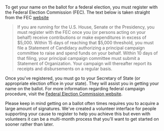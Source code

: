 To get your name on the ballot for a federal election, you must
register with the Federal Election Commission (FEC). The text
below is taken straight from the FEC [website][1]

> If you are running for the U.S. House, Senate or the Presidency,
> you must register with the FEC once you (or persons acting on your behalf)
> receive contributions or make expenditures in excess of $5,000. Within 15
> days of reaching that $5,000 threshold, you must file a Statement of Candidacy
> authorizing a principal campaign committee to raise and spend funds on your behalf.
> Within 10 days of that filing, your principal campaign committee must submit a
> Statement of Organization. Your campaign will thereafter report its receipts and
> disbursements on a regular basis.

Once you've registered, you must go to your Secretary of State (or appropriate 
election office in your state). They will assist you in getting your 
name on the ballot. For more information regarding federal campaign 
procedure, visit the [Federal Election Commission website][1].

Please keep in mind getting on a ballot often times requires you to acquire a 
large amount of signatures. We've created a volunteer interface for people supporting
your cause to register to help you achieve this but even with volunteers it 
can be a multi-month process that you'll want to get started on sooner rather 
than later.


[1]: http://www.fec.gov